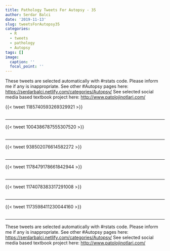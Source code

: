 ```yaml
---
title: Pathology Tweets For Autopsy - 35
author: Serdar Balci
date: '2019-11-13'
slug: tweetsForAutopsy35
categories:
  - R
  - tweets
  - pathology
  - Autopsy
tags: []
image:
  caption: ''
  focal_point: ''
---
```



These tweets are selected automatically with #rstats code. Please inform me if any is inappropriate.
See other #Autopsy pages here: https://serdarbalci.netlify.com/categories/Autopsy/ 
See selected social media based textbook project here: http://www.patolojinotlari.com/

{{< tweet 1185740593269329921 >}}
<br>
<br>
<hr>
{{< tweet 1004386787555307520 >}}
<br>
<br>
<hr>
{{< tweet 938502076614582272 >}}
<br>
<br>
<hr>
{{< tweet 1178479178661842944 >}}
<br>
<br>
<hr>
{{< tweet 1174078383317291008 >}}
<br>
<br>
<hr>
{{< tweet 1173598411230044160 >}}
<br>
<br>
<hr>


These tweets are selected automatically with #rstats code. Please inform me if any is inappropriate.
See other #Autopsy pages here: https://serdarbalci.netlify.com/categories/Autopsy/ 
See selected social media based textbook project here: http://www.patolojinotlari.com/
